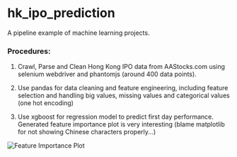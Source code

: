 # hk_ipo_prediction

A pipeline example of machine learning projects.


### Procedures:

1. Crawl, Parse and Clean Hong Kong IPO data from AAStocks.com using selenium webdriver and phantomjs (around 400 data points).

2. Use pandas for data cleaning and feature engineering, including feature selection and handling big values, missing values and categorical values (one hot encoding)

3. Use xgboost for regression model to predict first day performance. Generated feature importance plot is very interesting (blame matplotlib for not showing Chinese characters properly...)

![Feature Importance Plot](https://raw.githubusercontent.com/crownpku/hk_ipo_prediction/master/img/feature_importance.png)